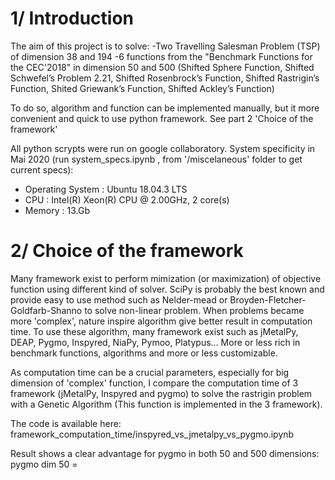 # 1/ Introduction

The aim of this project is to solve:
  -Two Travelling Salesman Problem (TSP) of dimension 38 and 194
  -6 functions from the  "Benchmark Functions for the CEC'2018" in dimension 50 and 500 (Shifted Sphere Function, Shifted Schwefel’s Problem 2.21, Shifted Rosenbrock’s Function, Shifted Rastrigin’s Function, Shited Griewank’s Function, Shifted Ackley’s Function)

To do so, algorithm and function can be implemented manually, but it more convenient and quick to use python framework. See part 2 'Choice of the framework'

All python scrypts were run on google collaboratory. System specificity in Mai 2020 (run system_specs.ipynb , from '/miscelaneous' folder to get current specs):
   - Operating System : Ubuntu 18.04.3 LTS
   - CPU              : Intel(R) Xeon(R) CPU @ 2.00GHz, 2 core(s)
   - Memory           : 13.Gb




# 2/ Choice of the framework
Many framework exist to perform mimization (or maximization) of objective function using different kind of solver. SciPy is probably the best known and provide easy to use method such as Nelder-mead or Broyden-Fletcher-Goldfarb-Shanno to solve non-linear problem. When problems became more 'complex', nature inspire algorithm give better result in computation time. To use these algorithm, many framework exist such as jMetalPy, DEAP, Pygmo, Inspyred, NiaPy, Pymoo, Platypus... More or less rich in benchmark functions, algorithms and more or less customizable.

As computation time can be a crucial parameters, especially for big dimension of 'complex' function, I compare the computation time of 3 framework (jMetalPy, Inspyred and pygmo) to solve the rastrigin problem with a Genetic Algorithm (This function is implemented in the 3 framework).

The code is available here: framework_computation_time/inspyred_vs_jmetalpy_vs_pygmo.ipynb

Result shows a clear advantage for pygmo in both 50 and 500 dimensions:
pygmo dim 50 =
